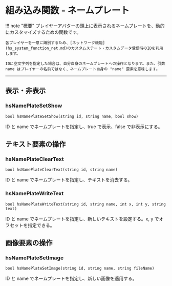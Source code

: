
# 組み込み関数 - ネームプレート

!!! note "概要"
    プレイヤーアバターの頭上に表示されるネームプレートを、動的にカスタマイズするための関数です。

    各プレイヤーを一意に識別するため、[ネットワーク機能](hs_system_function_net.md)のカスタムステート・カスタムデータ受信時のIDを利用します。

    IDに空文字列を指定した場合は、自分自身のネームプレートへの操作となります。また、引数 name はプレイヤーの名前ではなく、ネームプレート自身の "name" 要素を意味します。

***

## 表示・非表示

### hsNamePlateSetShow

`bool hsNamePlateSetShow(string id, string name, bool show)`

ID と name でネームプレートを指定し、true で表示、false で非表示にする。

## テキスト要素の操作

### hsNamePlateClearText

`bool hsNamePlateClearText(string id, string name)`

ID と name でネームプレートを指定し、テキストを消去する。

### hsNamePlateWriteText

`bool hsNamePlateWriteText(string id, string name, int x, int y, string text)`

ID と name でネームプレートを指定し、新しいテキストを設定する。x, y でオフセットを指定できる。

## 画像要素の操作

### hsNamePlateSetImage

`bool hsNamePlateSetImage(string id, string name, string fileName)`

ID と name でネームプレートを指定し、新しい画像を適用する。
